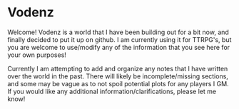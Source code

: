 # Vodenz

Welcome! Vodenz is a world that I have been building out for a bit now, and finally decided to put it up on github. I am currently using it for TTRPG's, but you are welcome to use/modify any of the information that you see here for your own purposes!

Currently I am attempting to add and organize any notes that I have written over the world in the past.  There will likely be incomplete/missing sections, and some may be vague as to not spoil potential plots for any players I GM. If you would like any additional information/clarifications, please let me know!


